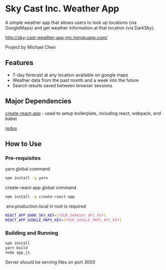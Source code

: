 # Sky Cast Inc. Weather App

A simple weather app that allows users to look up locations (via GoogleMaps) and get weather information at that location (via DarkSky).

http://sky-cast-weather-app-mc.herokuapp.com/

Project by Michael Chen

## Features

* 7-day forecast at any location available on google maps
* Weather data from the past month and a week into the future
* Search results saved between browser sessions

## Major Dependencies

[create-react-app](https://github.com/facebookincubator/create-react-app) - used to setup boilerplate, including react, webpack, and babel

[redux](https://github.com/reactjs/redux)

## How to Use

### Pre-requisites

yarn global command
```sh
npm install -g yarn
```

create-react-app global command
```sh
npm install -g create-react-app
```

.env.production.local in root is required
```sh
REACT_APP_DARK_SKY_KEY=[YOUR_DARKSKY_API_KEY]
REACT_APP_GOOGLE_MAPS_KEY=[YOUR_GOOGLE_MAPS_API_KEY]
```

### Building and Running
```sh
npm install
yarn build
node app.js
```
Server should be serving files on port 3000